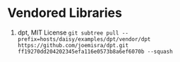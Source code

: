 # Vendored Libraries

1. dpt, MIT License
```git subtree pull --prefix=hosts/daisy/examples/dpt/vendor/dpt https://github.com/joemisra/dpt.git ff19270dd204202345efa116e0573b8a6ef6070b --squash```
